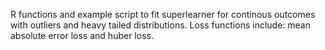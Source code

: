 R functions and example script to fit superlearner for continous outcomes with outliers and heavy tailed distributions. Loss functions include: mean absolute error loss and huber loss.
